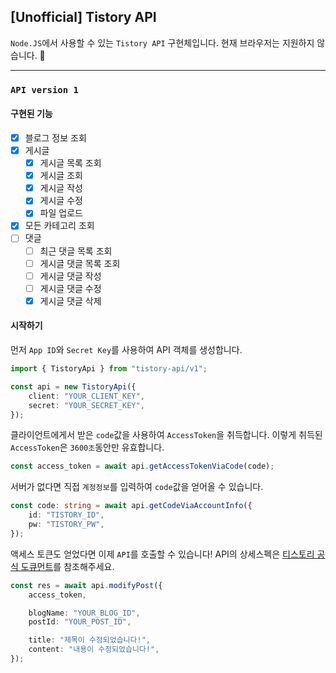 ## [Unofficial] Tistory API

`Node.JS`에서 사용할 수 있는 `Tistory API` 구현체입니다. 현재 브라우저는 지원하지 않습니다. 🙅

---

### `API version 1`

#### 구현된 기능

-   [x] 블로그 정보 조회
-   [x] 게시글
    -   [x] 게시글 목록 조회
    -   [x] 게시글 조회
    -   [x] 게시글 작성
    -   [x] 게시글 수정
    -   [x] 파일 업로드
-   [x] 모든 카테고리 조회
-   [ ] 댓글
    -   [ ] 최근 댓글 목록 조회
    -   [ ] 게시글 댓글 목록 조회
    -   [ ] 게시글 댓글 작성
    -   [ ] 게시글 댓글 수정
    -   [x] 게시글 댓글 삭제

#### 시작하기

먼저 `App ID`와 `Secret Key`를 사용하여 API 객체를 생성합니다.

```ts
import { TistoryApi } from "tistory-api/v1";

const api = new TistoryApi({
    client: "YOUR_CLIENT_KEY",
    secret: "YOUR_SECRET_KEY",
});
```

클라이언트에게서 받은 `code`값을 사용하여 `AccessToken`을 취득합니다.
이렇게 취득된 `AccessToken`은 `3600초`동안만 유효합니다.

```ts
const access_token = await api.getAccessTokenViaCode(code);
```

서버가 없다면 직접 `계정정보`를 입력하여 `code`값을 얻어올 수 있습니다.

```ts
const code: string = await api.getCodeViaAccountInfo({
    id: "TISTORY_ID",
    pw: "TISTORY_PW",
});
```

액세스 토큰도 얻었다면 이제 `API`를 호출할 수 있습니다!
API의 상세스펙은 [티스토리 공식 도큐먼트](https://tistory.github.io/document-tistory-apis/)를 참조해주세요.

```ts
const res = await api.modifyPost({
    access_token,

    blogName: "YOUR_BLOG_ID",
    postId: "YOUR_POST_ID",

    title: "제목이 수정되었습니다!",
    content: "내용이 수정되었습니다!",
});
```
